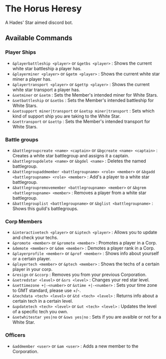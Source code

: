 # The Horus Heresy

A Hades' Star aimed discord bot.

## Available Commands

### Player Ships

* `&playerbattleship <player>` or `&getbs <player>` : Shows the current white star battleship a player has.
* `&playerminer <player>` or `&getm <player>`  : Shows the current white star miner a player has.
* `&playertransport <player>` or `&gettp <player>`  : Shows the current white star transport a player has.
* `&setminer` or `&setm`  : Sets the Member's intended miner for White Stars.
* `&setbattleship` or `&setbs` : Sets the Member's intended battleship for White Stars.
* `&setsupport miner|transport` or `&setsp miner|transport` : Sets which kind of support ship you are taking to the White Star.
* `&settransport` or `&settp` : Sets the Member's intended transport for White Stars.

### Battle groups

* `&battlegroupcreate <name> <captain>` or `&bgcreate <name> <captain>` : Creates a white star battlegroup and assigns it a captain.
* `&battlegroupdelete <name>` or `&bgdel <name>` : Deletes the named battlegroup.
* `&battlegroupaddmember <battlegroupname> <role> <member>` or `&bgadd <battlegroupname> <role> <member>` : Add's a player to a white star battlegroup.
* `&battlegroupremovemember <battlegroupname> <member>` or `&bgrem <battlegroupname> <member>` : Removes a player from a white star battlegroup.
* `&battlegrouplist <battlegroupname>` or `&bglist <battlegroupname>` : Shows this guild's battlegroups.

### Corp Members

* `&interactivetech <player>` or `&iptech <player>` : Allows you to update and check your techs.
* `&promote <member>` or `&promote <member>` : Promotes a player in a Corp.
* `&demote <member>` or `&dem <member>` : Demotes a player rank in a Corp.
* `&playerprofile <member>` or `&prof <member>` : Shows info about yourself or a certain player.
* `&playertech <member>` or `&ptech <member>` : Shows the techs of a certain player in your corp.
* `&resign` or `&ccorp` : Removes you from your previous Corporation.
* `&setredstar <level>` or `&srs <level>` : Changes your red star level.
* `&settimezone +|-<number>` or `&stime +|-<number>` : Sets your time zone to GMT standard, please use +/-<number>.
* `&techdata <tech> <level>` or `&td <tech> <level>` : Returns info about a certain tech in a certain level.
* `&updatetech <tech> <level>` or `&ut <tech> <level>` : Updates the level of a specific tech you own.
* `&setwhitestar yes|no` or `&sws yes|no` : Sets if you are avaible or not for a White Star.

### Officers

* `&addmember <user>` or `&am <user>` : Adds a new member to the Corporation.



